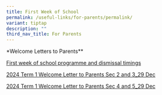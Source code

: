 ```yaml
---
title: First Week of School
permalink: /useful-links/for-parents/permalink/
variant: tiptap
description: ""
third_nav_title: For Parents
---
```

<p>*Welcome Letters to Parents**</p><p><a href="/files/Announcement/First_week_of_school_programme_and_dismissal_timings.pdf" rel="noopener noreferrer nofollow" target="_blank">First week of school programme and dismissal timings</a></p><p><a href="/files/Announcement/2024_Term_1_Welcome_Letter_to_Parents_Sec_2_and_3_29_Dec.pdf" rel="noopener noreferrer nofollow" target="_blank">2024 Term 1 Welcome Letter to Parents Sec 2 and 3_29 Dec</a></p><p><a href="/files/Boollist/2024_Term_1_Welcome_Letter_to_Parents_Sec_4_and_5_29_Dec.pdf" rel="noopener noreferrer nofollow" target="_blank">2024 Term 1 Welcome Letter to Parents Sec 4 and 5_29 Dec</a></p><p></p>